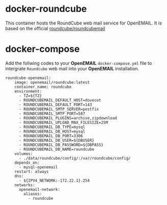 # docker-roundcube

This container hosts the RoundCube web mail service for OpenEMAIL. It is based on the official [roundcube/roundcubemail
](https://hub.docker.com/r/roundcube/roundcubemail)

# docker-compose

Add the follwing codes to your **OpenEMAIL** `docker-compose.yml`  file to intergrate `Roundcube` web mail into your **OpenEMAIL** installation.
```
roundcube-openemail:
    image: openemail/roundcube:latest
    container_name: roundcube
    environment:
      - TZ=${TZ}
      - ROUNDCUBEMAIL_DEFAULT_HOST=dovecot
      - ROUNDCUBEMAIL_DEFAULT_PORT=143
      - ROUNDCUBEMAIL_SMTP_SERVER=postfix
      - ROUNDCUBEMAIL_SMTP_PORT=587
      - ROUNDCUBEMAIL_PLUGINS=archive,zipdownload
      - ROUNDCUBEMAIL_UPLOAD_MAX_FILESIZE=25M
      - ROUNDCUBEMAIL_DB_TYPE=mysql
      - ROUNDCUBEMAIL_DB_HOST=mysql
      - ROUNDCUBEMAIL_DB_PORT=3306
      - ROUNDCUBEMAIL_DB_USER=${DBUSER}
      - ROUNDCUBEMAIL_DB_PASSWORD=${DBPASS}
      - ROUNDCUBEMAIL_DB_NAME=roundcube
    volumes:
      - ./data/roundcube/config/:/var/roundcube/config/
    depends_on:
      - mysql-openemail
    restart: always
    dns:
      - ${IPV4_NETWORK:-172.22.1}.254
    networks:
      openemail-network:
        aliases:
          - roundcube
```



